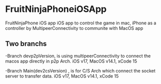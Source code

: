 # FruitNinjaPhoneiOSApp
FruitNinjaPhone iOS app
iOS app to control the game in mac, iPhone as a controller by MultipeerConnectivity to communite with MacOS app

## Two branchs 

-Branch devp2pVersion,  is using multipeerConnectivity to connect the macos app directly in p2p Arch.
   iOS v17, MacOS v14.1, xCode 15


-Branch Main(dev2csVersion) , is for C/S Arch which connect the socket server to transfer data.
  iOS v17, MacOS v14.1, xCode 15

